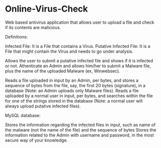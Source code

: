 # Online-Virus-Check
Web based antivirus application that allows user to upload a file and check if its contents are malicious.

Definitions:

Infected File: It is a File that contains a Virus.
Putative Infected File: It is a File that might contain the Virus and needs to go under analysis.


Allows the user to submit a putative infected file and shows if it is infected or not.
Athenticate an Admin and allows him/her to submit a Malware file, plus the name of the uploaded Malware (ex, Winwebsec).


Reads a file uploaded in input by an Admin, per bytes, and stores a sequence of bytes from the file, say, the first 20 bytes (signature), in a database (Note: an Admin uploads only Malware files).
Reads a file uploaded by a normal user in input, per bytes, and searches within the file for one of the strings stored in the database (Note: a normal user will always upload putative infected files).
 
MySQL database:

Stores the information regarding the infected files in input, such as name of the malware (not the name of the file) and the sequence of bytes
Stores the information related to the Admin with username and password, in the most secure way of your knowledge.

 
